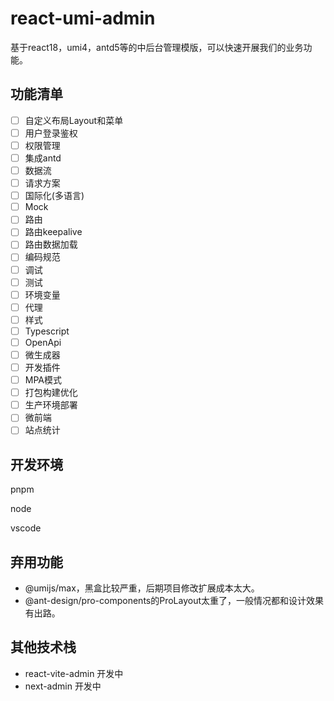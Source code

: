 # react-umi-admin

基于react18，umi4，antd5等的中后台管理模版，可以快速开展我们的业务功能。

## 功能清单

- [ ] 自定义布局Layout和菜单
- [ ] 用户登录鉴权
- [ ] 权限管理
- [ ] 集成antd
- [ ] 数据流
- [ ] 请求方案
- [ ] 国际化(多语言)
- [ ] Mock
- [ ] 路由
- [ ] 路由keepalive
- [ ] 路由数据加载
- [ ] 编码规范
- [ ] 调试
- [ ] 测试
- [ ] 环境变量
- [ ] 代理
- [ ] 样式
- [ ] Typescript
- [ ] OpenApi
- [ ] 微生成器
- [ ] 开发插件
- [ ] MPA模式
- [ ] 打包构建优化
- [ ] 生产环境部署
- [ ] 微前端
- [ ] 站点统计

## 开发环境

pnpm

node

vscode

## 弃用功能

- @umijs/max，黑盒比较严重，后期项目修改扩展成本太大。
- @ant-design/pro-components的ProLayout太重了，一般情况都和设计效果有出路。

## 其他技术栈

- react-vite-admin 开发中
- next-admin 开发中
